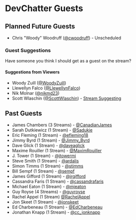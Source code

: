 # DevChatter Guests

## Planned Future Guests

 - Chris "Woody" Woodruff ([@cwoodruff](https://twitter.com/cwoodruff)) - Unscheduled
 
 
### Guest Suggestions

Have someone you think I should get as a guest on the stream?

#### Suggestions from Viewers
 - Woody Zuill ([@WoodyZuill](https://twitter.com/WoodyZuill))
 - Llewellyn Falco ([@LlewellynFalco](https://twitter.com/LlewellynFalco))
 - Nik Molnar ([@nikmd23](https://twitter.com/nikmd23))
 - Scott Wlaschin ([@ScottWlaschin](https://twitter.com/ScottWlaschin)) - [Stream Suggesting](https://github.com/DevChatter/StreamInfo/issues/19)

## Past Guests

 - James Chambers (3 Streams) - [@CanadianJames](https://twitter.com/CanadianJames)
 - Sarah Dutkiewicz (1 Stream) - [@Sadukie](https://twitter.com/sadukie)
 - Eric Fleming (1 Stream) - [@efleming18](https://twitter.com/efleming18)
 - Jimmy Byrd (1 Stream) - [@Jimmy_Byrd](https://twitter.com/Jimmy_Byrd)
 - Dave Glick (1 Stream) - [@daveaglick](https://twitter.com/daveaglick)
 - Maxime Rouiller (1 Stream) - [@MaximRouiller](https://twitter.com/MaximRouiller)
 - J. Tower (1 Stream) - [@jtowermi](https://twitter.com/jtowermi)
 - Steve Smith (1 Stream) - [@ardalis](https://twitter.com/ardalis)
 - Simon Timms (1 Stream) - [@stimms](https://twitter.com/stimms)
 - Bill Sempf (1 Stream) - [@sempf](https://twitter.com/sempf)
 - James Gifford (1 Stream) - [@jrgifford](https://twitter.com/jrgifford)
 - Cassandra Faris (1 Stream) - [@cassandrafaris](https://twitter.com/cassandrafaris) 
 - Michael Eaton (1 Stream) - [@mjeaton](https://twitter.com/mjeaton)
 - Guy Royse (4 Streams) - [@guyroyse](https://twitter.com/guyroyse)
 - Rachel Appel (1 Stream) [@RachelAppel](https://twitter.com/rachelappel)
 - Jon Skeet (1 Stream) - [@jonskeet](https://twitter.com/jonskeet)
 - Ed Charbeneau (1 Stream) - [@EdCharbeneau](https://twitter.com/EdCharbeneau)
 - Jonathan Knapp (1 Stream) - [@cc_jonknapp](https://twitter.com/cc_jonknapp)
 
